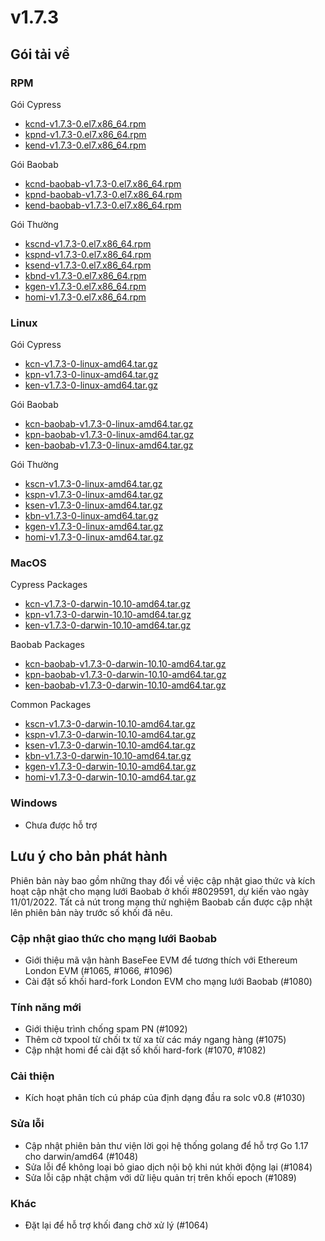 # v1.7.3

## Gói tải về <a href="#package-downloads" id="package-downloads"></a>

### RPM <a href="#rpm" id="rpm"></a>

Gói Cypress

* [kcnd-v1.7.3-0.el7.x86\_64.rpm](https://packages.klaytn.net/klaytn/v1.7.3/kcnd-v1.7.3-0.el7.x86\_64.rpm)
* [kpnd-v1.7.3-0.el7.x86\_64.rpm](https://packages.klaytn.net/klaytn/v1.7.3/kpnd-v1.7.3-0.el7.x86\_64.rpm)
* [kend-v1.7.3-0.el7.x86\_64.rpm](https://packages.klaytn.net/klaytn/v1.7.3/kend-v1.7.3-0.el7.x86\_64.rpm)

Gói Baobab

* [kcnd-baobab-v1.7.3-0.el7.x86\_64.rpm](https://packages.klaytn.net/klaytn/v1.7.3/kcnd-baobab-v1.7.3-0.el7.x86\_64.rpm)
* [kpnd-baobab-v1.7.3-0.el7.x86\_64.rpm](https://packages.klaytn.net/klaytn/v1.7.3/kpnd-baobab-v1.7.3-0.el7.x86\_64.rpm)
* [kend-baobab-v1.7.3-0.el7.x86\_64.rpm](https://packages.klaytn.net/klaytn/v1.7.3/kend-baobab-v1.7.3-0.el7.x86\_64.rpm)

Gói Thường

* [kscnd-v1.7.3-0.el7.x86\_64.rpm](https://packages.klaytn.net/klaytn/v1.7.3/kscnd-v1.7.3-0.el7.x86\_64.rpm)
* [kspnd-v1.7.3-0.el7.x86\_64.rpm](https://packages.klaytn.net/klaytn/v1.7.3/kspnd-v1.7.3-0.el7.x86\_64.rpm)
* [ksend-v1.7.3-0.el7.x86\_64.rpm](https://packages.klaytn.net/klaytn/v1.7.3/ksend-v1.7.3-0.el7.x86\_64.rpm)
* [kbnd-v1.7.3-0.el7.x86\_64.rpm](https://packages.klaytn.net/klaytn/v1.7.3/kbnd-v1.7.3-0.el7.x86\_64.rpm)
* [kgen-v1.7.3-0.el7.x86\_64.rpm](https://packages.klaytn.net/klaytn/v1.7.3/kgen-v1.7.3-0.el7.x86\_64.rpm)
* [homi-v1.7.3-0.el7.x86\_64.rpm](https://packages.klaytn.net/klaytn/v1.7.3/homi-v1.7.3-0.el7.x86\_64.rpm)

### Linux <a href="#linux" id="linux"></a>

Gói Cypress

* [kcn-v1.7.3-0-linux-amd64.tar.gz](https://packages.klaytn.net/klaytn/v1.7.3/kcn-v1.7.3-0-linux-amd64.tar.gz)
* [kpn-v1.7.3-0-linux-amd64.tar.gz](https://packages.klaytn.net/klaytn/v1.7.3/kpn-v1.7.3-0-linux-amd64.tar.gz)
* [ken-v1.7.3-0-linux-amd64.tar.gz](https://packages.klaytn.net/klaytn/v1.7.3/ken-v1.7.3-0-linux-amd64.tar.gz)

Gói Baobab

* [kcn-baobab-v1.7.3-0-linux-amd64.tar.gz](https://packages.klaytn.net/klaytn/v1.7.3/kcn-baobab-v1.7.3-0-linux-amd64.tar.gz)
* [kpn-baobab-v1.7.3-0-linux-amd64.tar.gz](https://packages.klaytn.net/klaytn/v1.7.3/kpn-baobab-v1.7.3-0-linux-amd64.tar.gz)
* [ken-baobab-v1.7.3-0-linux-amd64.tar.gz](https://packages.klaytn.net/klaytn/v1.7.3/ken-baobab-v1.7.3-0-linux-amd64.tar.gz)

Gói Thường

* [kscn-v1.7.3-0-linux-amd64.tar.gz](https://packages.klaytn.net/klaytn/v1.7.3/kscn-v1.7.3-0-linux-amd64.tar.gz)
* [kspn-v1.7.3-0-linux-amd64.tar.gz](https://packages.klaytn.net/klaytn/v1.7.3/kspn-v1.7.3-0-linux-amd64.tar.gz)
* [ksen-v1.7.3-0-linux-amd64.tar.gz](https://packages.klaytn.net/klaytn/v1.7.3/ksen-v1.7.3-0-linux-amd64.tar.gz)
* [kbn-v1.7.3-0-linux-amd64.tar.gz](https://packages.klaytn.net/klaytn/v1.7.3/kbn-v1.7.3-0-linux-amd64.tar.gz)
* [kgen-v1.7.3-0-linux-amd64.tar.gz](https://packages.klaytn.net/klaytn/v1.7.3/kgen-v1.7.3-0-linux-amd64.tar.gz)
* [homi-v1.7.3-0-linux-amd64.tar.gz](https://packages.klaytn.net/klaytn/v1.7.3/homi-v1.7.3-0-linux-amd64.tar.gz)

### MacOS <a href="#macos" id="macos"></a>

Cypress Packages

* [kcn-v1.7.3-0-darwin-10.10-amd64.tar.gz](https://packages.klaytn.net/klaytn/v1.7.3/kcn-v1.7.3-0-darwin-10.10-amd64.tar.gz)
* [kpn-v1.7.3-0-darwin-10.10-amd64.tar.gz](https://packages.klaytn.net/klaytn/v1.7.3/kpn-v1.7.3-0-darwin-10.10-amd64.tar.gz)
* [ken-v1.7.3-0-darwin-10.10-amd64.tar.gz](https://packages.klaytn.net/klaytn/v1.7.3/ken-v1.7.3-0-darwin-10.10-amd64.tar.gz)

Baobab Packages

* [kcn-baobab-v1.7.3-0-darwin-10.10-amd64.tar.gz](https://packages.klaytn.net/klaytn/v1.7.3/kcn-baobab-v1.7.3-0-darwin-10.10-amd64.tar.gz)
* [kpn-baobab-v1.7.3-0-darwin-10.10-amd64.tar.gz](https://packages.klaytn.net/klaytn/v1.7.3/kpn-baobab-v1.7.3-0-darwin-10.10-amd64.tar.gz)
* [ken-baobab-v1.7.3-0-darwin-10.10-amd64.tar.gz](https://packages.klaytn.net/klaytn/v1.7.3/ken-baobab-v1.7.3-0-darwin-10.10-amd64.tar.gz)

Common Packages

* [kscn-v1.7.3-0-darwin-10.10-amd64.tar.gz](https://packages.klaytn.net/klaytn/v1.7.3/kscn-v1.7.3-0-darwin-10.10-amd64.tar.gz)
* [kspn-v1.7.3-0-darwin-10.10-amd64.tar.gz](https://packages.klaytn.net/klaytn/v1.7.3/kspn-v1.7.3-0-darwin-10.10-amd64.tar.gz)
* [ksen-v1.7.3-0-darwin-10.10-amd64.tar.gz](https://packages.klaytn.net/klaytn/v1.7.3/ksen-v1.7.3-0-darwin-10.10-amd64.tar.gz)
* [kbn-v1.7.3-0-darwin-10.10-amd64.tar.gz](https://packages.klaytn.net/klaytn/v1.7.3/kbn-v1.7.3-0-darwin-10.10-amd64.tar.gz)
* [kgen-v1.7.3-0-darwin-10.10-amd64.tar.gz](https://packages.klaytn.net/klaytn/v1.7.3/kgen-v1.7.3-0-darwin-10.10-amd64.tar.gz)
* [homi-v1.7.3-0-darwin-10.10-amd64.tar.gz](https://packages.klaytn.net/klaytn/v1.7.3/homi-v1.7.3-0-darwin-10.10-amd64.tar.gz)

### Windows <a href="#windows" id="windows"></a>

* Chưa được hỗ trợ

## Lưu ý cho bản phát hành <a href="#release-notes" id="release-notes"></a>

Phiên bản này bao gồm những thay đổi về việc cập nhật giao thức và kích hoạt cập nhật cho mạng lưới Baobab ở khối #8029591, dự kiến vào ngày 11/01/2022. Tất cả nút trong mạng thử nghiệm Baobab cần được cập nhật lên phiên bản này trước số khối đã nêu.

### Cập nhật giao thức cho mạng lưới Baobab

* Giới thiệu mã vận hành BaseFee EVM để tương thích với Ethereum London EVM (#1065, #1066, #1096)
* Cài đặt số khối hard-fork London EVM cho mạng lưới Baobab (#1080)

### Tính năng mới

* Giới thiệu trình chống spam PN (#1092)
* Thêm cờ txpool từ chối tx từ xa từ các máy ngang hàng (#1075)
* Cập nhật homi để cài đặt số khối hard-fork (#1070, #1082)

### Cải thiện

* Kích hoạt phân tích cú pháp của định dạng đầu ra solc v0.8 (#1030)

### Sửa lỗi

* Cập nhật phiên bản thư viện lời gọi hệ thống golang để hỗ trợ Go 1.17 cho darwin/amd64 (#1048)
* Sửa lỗi để không loại bỏ giao dịch nội bộ khi nút khởi động lại (#1084)
* Sửa lỗi cập nhật chậm với dữ liệu quản trị trên khối epoch (#1089)

### Khác

* Đặt lại để hỗ trợ khối đang chờ xử lý (#1064)

